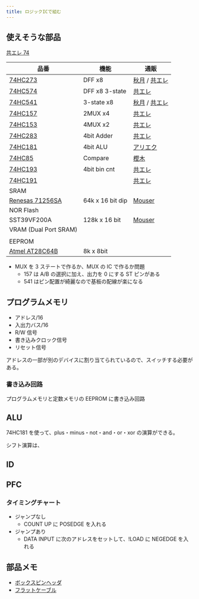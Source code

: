 ```yaml
---
title: ロジックICで組む
---
```


## 使えそうな部品

[共エレ 74](https://eleshop.jp/shop/pages/search_74.aspx)

| 品番                                                                                                                                        | 機能             | 通販                                                                                                                      |
| ------------------------------------------------------------------------------------------------------------------------------------------- | ---------------- | ------------------------------------------------------------------------------------------------------------------------- |
| [74HC273](https://toshiba.semicon-storage.com/info/TC74HC273AP_datasheet_ja_20140301.pdf?did=14587&prodName=TC74HC273AP)                    | DFF x8           | [秋月](https://akizukidenshi.com/catalog/g/gI-15412/) / [共エレ](https://eleshop.jp/shop/g/gT11541/)                      |
| [74HC574](https://toshiba.semicon-storage.com/info/TC74HC574AF_datasheet_ja_20140301.pdf?did=16412&prodName=TC74HC574AF)                    | DFF x8 3-state   | [共エレ](https://eleshop.jp/shop/g/gT11573/)                                                                              |
| [74HC541](https://toshiba.semicon-storage.com/info/TC74HC541AP_datasheet_ja_20140301.pdf?did=16392&prodName=TC74HC541AP)                    | 3-state x8       | [秋月](https://akizukidenshi.com/catalog/g/gI-03632/) / [共エレ](https://eleshop.jp/shop/g/gT11569/)                      |
| [74HC157](https://toshiba.semicon-storage.com/info/TC74HC157AP_datasheet_ja_20140301.pdf?did=10663&prodName=TC74HC157AP)                    | 2MUX x4          | [共エレ](https://eleshop.jp/shop/g/gT11505/)                                                                              |
| [74HC153](https://toshiba.semicon-storage.com/info/TC74HC153AP_datasheet_ja_20140301.pdf?did=10307&prodName=TC74HC153AP)                    | 4MUX x2          | [共エレ](https://eleshop.jp/shop/g/gT11502/)                                                                              |
| [74HC283](https://toshiba.semicon-storage.com/info/TC74HC283AP_datasheet_ja_20140301.pdf?did=15440&prodName=TC74HC283AP)                    | 4bit Adder       | [共エレ](https://eleshop.jp/shop/g/gT11544/)                                                                              |
| [74HC181](https://doctor-pasquale.com/wp-content/uploads/2017/05/74181-ALU.pdf)                                                             | 4bit ALU         | [アリエク](https://ja.aliexpress.com/i/32857333905.html)                                                                  |
| [74HC85](https://toshiba.semicon-storage.com/info/TC74HC85AF_datasheet_ja_20140301.pdf?did=16736&prodName=TC74HC85AF)                       | Compare          | [樫木](https://www.kashinoki.shop/?pid=122479107)                                                                         |
| [74HC193](https://toshiba.semicon-storage.com/info/TC74HC193AF_datasheet_ja_20140301.pdf?did=12347&prodName=TC74HC193AF)                    | 4bit bin cnt     | [共エレ](https://eleshop.jp/shop/g/gT11522/)                                                                              |
| [74HC191](https://toshiba.semicon-storage.com/info/TC74HC191AF_datasheet_ja_20140301.pdf?did=12133&prodName=TC74HC191AF)                    |                  | [共エレ](https://eleshop.jp/shop/g/gT11520/)                                                                              |
| SRAM                                                                                                                                        |                  |                                                                                                                           |
| [Renesas 71256SA](https://www.renesas.com/jp/ja/products/memory-logic/srams/asynchronous-srams/71256sa-50v-32k-x-8-asynchronous-static-ram) | 64k x 16 bit dip | [Mouser](https://www.mouser.jp/ProductDetail/Renesas-IDT/71256SA15TPGI?qs=SmUuHNCnblpoMjjkYC0fsw%3D%3D)                   |
| NOR Flash                                                                                                                                   |                  |                                                                                                                           |
| SST39VF200A                                                                                                                                 | 128k x 16 bit    | [Mouser](https://www.mouser.jp/ProductDetail/Microchip-Technology/SST39VF200A-70-4C-B3KE?qs=FY5l1181cfDUkmgn1A4zBw%3D%3D) |
| VRAM (Dual Port SRAM)                                                                                                                       |                  |                                                                                                                           |
|                                                                                                                                             |                  |                                                                                                                           |
| EEPROM                                                                                                                                      |                  |                                                                                                                           |
| [Atmel AT28C64B](https://www.microchip.com/en-us/product/AT28C64B)                                                                          | 8k x 8bit        |                                                                                                                           |

- MUX を 3 ステートで作るか、MUX の IC で作るか問題
  - 157 は A/B の選択に加え、出力を 0 にする ST ピンがある
  - 541 はピン配置が綺麗なので基板の配線が楽になる

## プログラムメモリ

- アドレス/16
- 入出力バス/16
- R/W 信号
- 書き込みクロック信号
- リセット信号

アドレスの一部が別のデバイスに割り当てられているので、スイッチする必要がある。

### 書き込み回路

プログラムメモリと定数メモリの EEPROM に書き込み回路

## ALU

74HC181 を使って、plus・minus・not・and・or・xor の演算ができる。

シフト演算は、

## ID

## PFC

### タイミングチャート

- ジャンプなし
  - COUNT UP に POSEDGE を入れる
- ジャンプあり
  - DATA INPUT に次のアドレスをセットして、!LOAD に NEGEDGE を入れる

## 部品メモ

- [ボックスピンヘッダ](https://akizukidenshi.com/catalog/g/gP-01137/)
- [フラットケーブル](https://akizukidenshi.com/catalog/g/gC-08931/)
